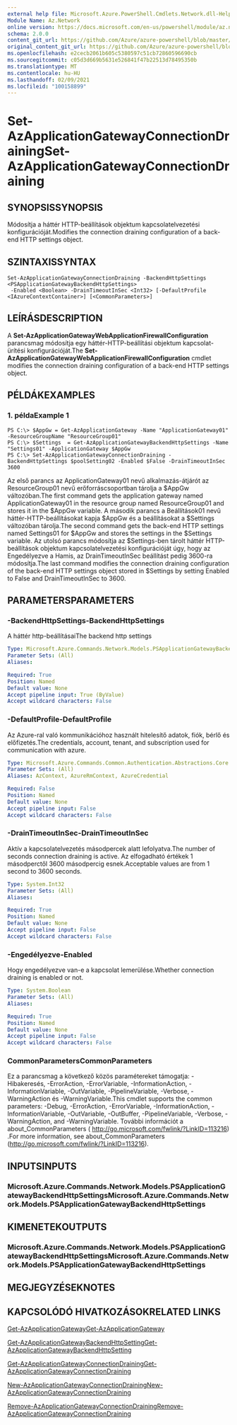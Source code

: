 ```yaml
---
external help file: Microsoft.Azure.PowerShell.Cmdlets.Network.dll-Help.xml
Module Name: Az.Network
online version: https://docs.microsoft.com/en-us/powershell/module/az.network/set-azapplicationgatewayconnectiondraining
schema: 2.0.0
content_git_url: https://github.com/Azure/azure-powershell/blob/master/src/Network/Network/help/Set-AzApplicationGatewayConnectionDraining.md
original_content_git_url: https://github.com/Azure/azure-powershell/blob/master/src/Network/Network/help/Set-AzApplicationGatewayConnectionDraining.md
ms.openlocfilehash: e2cecb2061b605c5380597c51cb72860596690cb
ms.sourcegitcommit: c05d3d669b5631e526841f47b22513d78495350b
ms.translationtype: MT
ms.contentlocale: hu-HU
ms.lasthandoff: 02/09/2021
ms.locfileid: "100158899"
---
```

# <span data-ttu-id="2735f-101">Set-AzApplicationGatewayConnectionDraining</span><span class="sxs-lookup"><span data-stu-id="2735f-101">Set-AzApplicationGatewayConnectionDraining</span></span>

## <span data-ttu-id="2735f-102">SYNOPSIS</span><span class="sxs-lookup"><span data-stu-id="2735f-102">SYNOPSIS</span></span>
<span data-ttu-id="2735f-103">Módosítja a háttér HTTP-beállítások objektum kapcsolatelvezetési konfigurációját.</span><span class="sxs-lookup"><span data-stu-id="2735f-103">Modifies the connection draining configuration of a back-end HTTP settings object.</span></span>

## <span data-ttu-id="2735f-104">SZINTAXIS</span><span class="sxs-lookup"><span data-stu-id="2735f-104">SYNTAX</span></span>

```
Set-AzApplicationGatewayConnectionDraining -BackendHttpSettings <PSApplicationGatewayBackendHttpSettings>
 -Enabled <Boolean> -DrainTimeoutInSec <Int32> [-DefaultProfile <IAzureContextContainer>] [<CommonParameters>]
```

## <span data-ttu-id="2735f-105">LEÍRÁS</span><span class="sxs-lookup"><span data-stu-id="2735f-105">DESCRIPTION</span></span>
<span data-ttu-id="2735f-106">A **Set-AzApplicationGatewayWebApplicationFirewallConfiguration** parancsmag módosítja egy háttér-HTTP-beállítási objektum kapcsolat-ürítési konfigurációját.</span><span class="sxs-lookup"><span data-stu-id="2735f-106">The **Set-AzApplicationGatewayWebApplicationFirewallConfiguration** cmdlet modifies the connection draining configuration of a back-end HTTP settings object.</span></span>

## <span data-ttu-id="2735f-107">PÉLDÁK</span><span class="sxs-lookup"><span data-stu-id="2735f-107">EXAMPLES</span></span>

### <span data-ttu-id="2735f-108">1. példa</span><span class="sxs-lookup"><span data-stu-id="2735f-108">Example 1</span></span>
```
PS C:\> $AppGw = Get-AzApplicationGateway -Name "ApplicationGateway01" -ResourceGroupName "ResourceGroup01"
PS C:\> $Settings  = Get-AzApplicationGatewayBackendHttpSettings -Name "Settings01" -ApplicationGateway $AppGw
PS C:\> Set-AzApplicationGatewayConnectionDraining -BackendHttpSettings $poolSetting02 -Enabled $False -DrainTimeoutInSec 3600
```

<span data-ttu-id="2735f-109">Az első parancs az ApplicationGateway01 nevű alkalmazás-átjárót az ResourceGroup01 nevű erőforráscsoportban tárolja a $AppGw változóban.</span><span class="sxs-lookup"><span data-stu-id="2735f-109">The first command gets the application gateway named ApplicationGateway01 in the resource group named ResourceGroup01 and stores it in the $AppGw variable.</span></span>
<span data-ttu-id="2735f-110">A második parancs a Beállítások01 nevű háttér-HTTP-beállításokat kapja $AppGw és a beállításokat a $Settings változóban tárolja.</span><span class="sxs-lookup"><span data-stu-id="2735f-110">The second command gets the back-end HTTP settings named Settings01 for $AppGw and stores the settings in the $Settings variable.</span></span>
<span data-ttu-id="2735f-111">Az utolsó parancs módosítja az $Settings-ben tárolt háttér HTTP-beállítások objektum kapcsolatelvezetési konfigurációját úgy, hogy az Engedélyezve a Hamis, az DrainTimeoutInSec beállítást pedig 3600-ra módosítja.</span><span class="sxs-lookup"><span data-stu-id="2735f-111">The last command modifies the connection draining configuration of the back-end HTTP settings object stored in $Settings by setting Enabled to False and DrainTimeoutInSec to 3600.</span></span>

## <span data-ttu-id="2735f-112">PARAMETERS</span><span class="sxs-lookup"><span data-stu-id="2735f-112">PARAMETERS</span></span>

### <span data-ttu-id="2735f-113">-BackendHttpSettings</span><span class="sxs-lookup"><span data-stu-id="2735f-113">-BackendHttpSettings</span></span>
<span data-ttu-id="2735f-114">A háttér http-beállításai</span><span class="sxs-lookup"><span data-stu-id="2735f-114">The backend http settings</span></span>

```yaml
Type: Microsoft.Azure.Commands.Network.Models.PSApplicationGatewayBackendHttpSettings
Parameter Sets: (All)
Aliases:

Required: True
Position: Named
Default value: None
Accept pipeline input: True (ByValue)
Accept wildcard characters: False
```

### <span data-ttu-id="2735f-115">-DefaultProfile</span><span class="sxs-lookup"><span data-stu-id="2735f-115">-DefaultProfile</span></span>
<span data-ttu-id="2735f-116">Az Azure-ral való kommunikációhoz használt hitelesítő adatok, fiók, bérlő és előfizetés.</span><span class="sxs-lookup"><span data-stu-id="2735f-116">The credentials, account, tenant, and subscription used for communication with azure.</span></span>

```yaml
Type: Microsoft.Azure.Commands.Common.Authentication.Abstractions.Core.IAzureContextContainer
Parameter Sets: (All)
Aliases: AzContext, AzureRmContext, AzureCredential

Required: False
Position: Named
Default value: None
Accept pipeline input: False
Accept wildcard characters: False
```

### <span data-ttu-id="2735f-117">-DrainTimeoutInSec</span><span class="sxs-lookup"><span data-stu-id="2735f-117">-DrainTimeoutInSec</span></span>
<span data-ttu-id="2735f-118">Aktív a kapcsolatelvezetés másodpercek alatt lefolyatva.</span><span class="sxs-lookup"><span data-stu-id="2735f-118">The number of seconds connection draining is active.</span></span>
<span data-ttu-id="2735f-119">Az elfogadható értékek 1 másodperctől 3600 másodpercig esnek.</span><span class="sxs-lookup"><span data-stu-id="2735f-119">Acceptable values are from 1 second to 3600 seconds.</span></span>

```yaml
Type: System.Int32
Parameter Sets: (All)
Aliases:

Required: True
Position: Named
Default value: None
Accept pipeline input: False
Accept wildcard characters: False
```

### <span data-ttu-id="2735f-120">-Engedélyezve</span><span class="sxs-lookup"><span data-stu-id="2735f-120">-Enabled</span></span>
<span data-ttu-id="2735f-121">Hogy engedélyezve van-e a kapcsolat lemerülése.</span><span class="sxs-lookup"><span data-stu-id="2735f-121">Whether connection draining is enabled or not.</span></span>

```yaml
Type: System.Boolean
Parameter Sets: (All)
Aliases:

Required: True
Position: Named
Default value: None
Accept pipeline input: False
Accept wildcard characters: False
```

### <span data-ttu-id="2735f-122">CommonParameters</span><span class="sxs-lookup"><span data-stu-id="2735f-122">CommonParameters</span></span>
<span data-ttu-id="2735f-123">Ez a parancsmag a következő közös paramétereket támogatja: -Hibakeresés, -ErrorAction, -ErrorVariable, -InformationAction, -InformationVariable, -OutVariable, -PipelineVariable, -Verbose, -WarningAction és -WarningVariable.</span><span class="sxs-lookup"><span data-stu-id="2735f-123">This cmdlet supports the common parameters: -Debug, -ErrorAction, -ErrorVariable, -InformationAction, -InformationVariable, -OutVariable, -OutBuffer, -PipelineVariable, -Verbose, -WarningAction, and -WarningVariable.</span></span> <span data-ttu-id="2735f-124">További információt a about_CommonParameters ( http://go.microsoft.com/fwlink/?LinkID=113216) .</span><span class="sxs-lookup"><span data-stu-id="2735f-124">For more information, see about_CommonParameters (http://go.microsoft.com/fwlink/?LinkID=113216).</span></span>

## <span data-ttu-id="2735f-125">INPUTS</span><span class="sxs-lookup"><span data-stu-id="2735f-125">INPUTS</span></span>

### <span data-ttu-id="2735f-126">Microsoft.Azure.Commands.Network.Models.PSApplicationGatewayBackendHttpSettings</span><span class="sxs-lookup"><span data-stu-id="2735f-126">Microsoft.Azure.Commands.Network.Models.PSApplicationGatewayBackendHttpSettings</span></span>

## <span data-ttu-id="2735f-127">KIMENETEK</span><span class="sxs-lookup"><span data-stu-id="2735f-127">OUTPUTS</span></span>

### <span data-ttu-id="2735f-128">Microsoft.Azure.Commands.Network.Models.PSApplicationGatewayBackendHttpSettings</span><span class="sxs-lookup"><span data-stu-id="2735f-128">Microsoft.Azure.Commands.Network.Models.PSApplicationGatewayBackendHttpSettings</span></span>

## <span data-ttu-id="2735f-129">MEGJEGYZÉSEK</span><span class="sxs-lookup"><span data-stu-id="2735f-129">NOTES</span></span>

## <span data-ttu-id="2735f-130">KAPCSOLÓDÓ HIVATKOZÁSOK</span><span class="sxs-lookup"><span data-stu-id="2735f-130">RELATED LINKS</span></span>

[<span data-ttu-id="2735f-131">Get-AzApplicationGateway</span><span class="sxs-lookup"><span data-stu-id="2735f-131">Get-AzApplicationGateway</span></span>](./Get-AzApplicationGateway.md)

[<span data-ttu-id="2735f-132">Get-AzApplicationGatewayBackendHttpSetting</span><span class="sxs-lookup"><span data-stu-id="2735f-132">Get-AzApplicationGatewayBackendHttpSetting</span></span>](./Get-AzApplicationGatewayBackendHttpSetting.md)

[<span data-ttu-id="2735f-133">Get-AzApplicationGatewayConnectionDraining</span><span class="sxs-lookup"><span data-stu-id="2735f-133">Get-AzApplicationGatewayConnectionDraining</span></span>](./Get-AzApplicationGatewayConnectionDraining.md)

[<span data-ttu-id="2735f-134">New-AzApplicationGatewayConnectionDraining</span><span class="sxs-lookup"><span data-stu-id="2735f-134">New-AzApplicationGatewayConnectionDraining</span></span>](./New-AzApplicationGatewayConnectionDraining.md)

[<span data-ttu-id="2735f-135">Remove-AzApplicationGatewayConnectionDraining</span><span class="sxs-lookup"><span data-stu-id="2735f-135">Remove-AzApplicationGatewayConnectionDraining</span></span>](./Remove-AzApplicationGatewayConnectionDraining.md)


